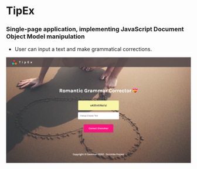 # TipEx

### Single-page application, implementing JavaScript Document Object Model manipulation

* User can input a text and make grammatical corrections. 

![Screenshot](images/previeww.png)